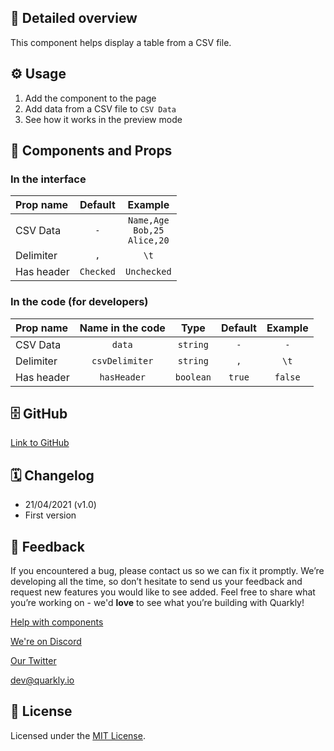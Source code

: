 ## 📖 Detailed overview

This component helps display a table from a CSV file.

## ⚙️ Usage

1.  Add the component to the page
2.  Add data from a CSV file to `CSV Data`
3.  See how it works in the preview mode

## 🧩 Components and Props

### In the interface

| Prop name  |  Default  |                   Example                   |
| :--------- | :-------: | :-----------------------------------------: |
| CSV Data   |    `-`    | <code>Name,Age<br>Bob,25<br>Alice,20</code> |
| Delimiter  |    `,`    |                    `\t`                     |
| Has header | `Checked` |                 `Unchecked`                 |

### In the code (for developers)

| Prop name  | Name in the code |   Type    | Default | Example |
| :--------- | :--------------: | :-------: | :-----: | :-----: |
| CSV Data   |      `data`      | `string`  |   `-`   |   `-`   |
| Delimiter  |  `csvDelimiter`  | `string`  |   `,`   |  `\t`   |
| Has header |   `hasHeader`    | `boolean` | `true`  | `false` |

## 🗄 GitHub

[Link to GitHub](https://github.com/quarkly/community-kit/blob/master/src/CSVToTable)

## 🗓 Changelog

-   21/04/2021 (v1.0)
-   First version

## 📮 Feedback

If you encountered a bug, please contact us so we can fix it promptly. We’re developing all the time, so don’t hesitate to send us your feedback and request new features you would like to see added. Feel free to share what you’re working on - we'd **love** to see what you’re building with Quarkly!

[Help with components](https://community.quarkly.io/c/requests/11)

[We're on Discord](https://discord.gg/SuF9vCMJGW)

[Our Twitter](https://twitter.com/quarklyapp)

[dev@quarkly.io](mailto:dev@quarkly.io)

## 📝 License

Licensed under the [MIT License](https://raw.githubusercontent.com/quarkly/community-kit/master/LICENSE).
